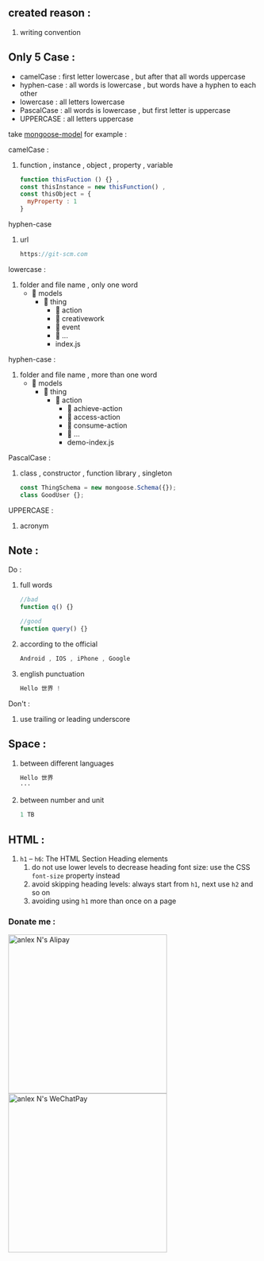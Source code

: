 ## created reason :
1. writing convention

## Only 5 Case :
* camelCase : first letter lowercase , but after that all words uppercase
* hyphen-case : all words is lowercase , but words have a hyphen to each other
* lowercase : all letters lowercase
* PascalCase : all words is lowercase , but first letter is uppercase
* UPPERCASE : all letters uppercase

take [mongoose-model](https://github.com/anlexN/mongoose-model) for example :

camelCase :
1. function , instance , object , property , variable
   ```javascript
   function thisFuction () {} ,
   const thisInstance = new thisFunction() ,
   const thisObject = {
     myProperty : 1
   }
   ``` 

hyphen-case
1. url
   ```javascript
   https://git-scm.com
   ```

lowercase :
1. folder and file name , only one word
   - :open_file_folder: models
     - :open_file_folder: thing
       - :open_file_folder: action
       - :open_file_folder: creativework
       - :open_file_folder: event
       - :open_file_folder: ...
       - index.js

hyphen-case :
1. folder and file name , more than one word
   - :open_file_folder: models
     - :open_file_folder: thing
       - :open_file_folder: action
         - :open_file_folder: achieve-action
         - :open_file_folder: access-action
         - :open_file_folder: consume-action
         - :open_file_folder: ...
         - demo-index.js

PascalCase :
1. class , constructor , function library , singleton
   ```javascript
   const ThingSchema = new mongoose.Schema({});
   class GoodUser {};
   ```

UPPERCASE :
1. acronym

## Note :
Do :
1. full words
   ```javascript
   //bad
   function q() {}
   
   //good
   function query() {}
   ```
2. according to the official
   ```javascript
   Android , IOS , iPhone , Google
   ```
3. english punctuation
   ```javascript
   Hello 世界 !
   ```

Don't :
1. use trailing or leading underscore

## Space :
1. between different languages
   ```javascript
   Hello 世界
   ···
2. between number and unit
   ```javascript
   1 TB
   ```

## HTML :
1. `h1` – `h6`: The HTML Section Heading elements
   1. do not use lower levels to decrease heading font size: use the CSS `font-size` property instead
   1. avoid skipping heading levels: always start from `h1`, next use `h2` and so on
   1. avoiding using `h1` more than once on a page

### Donate me :
<img src="https://thumbnail10.baidupcs.com/thumbnail/155aab2798d0922de6dcda3770fd00fb?fid=658333416-250528-534574233687267&rt=pr&sign=FDTAER-DCb740ccc5511e5e8fedcff06b081203-ZISJoj7u0TTBjEcB3NCyGMjZ35k%3d&expires=8h&chkbd=0&chkv=0&dp-logid=2281485403887224143&dp-callid=0&time=1523232000&size=c10000_u10000&quality=90&vuk=658333416&ft=image" height="320" alt="anlex N's Alipay"> <img src="https://thumbnail10.baidupcs.com/thumbnail/5e606d76bb7d6638d373ddc8c55e77c8?fid=658333416-250528-869366971687731&rt=pr&sign=FDTAER-DCb740ccc5511e5e8fedcff06b081203-rIfVaLtUjlFh1o%2f25Ycznwq0xtE%3d&expires=8h&chkbd=0&chkv=0&dp-logid=2281485403887224143&dp-callid=0&time=1523232000&size=c10000_u10000&quality=90&vuk=658333416&ft=image" height="320" alt="anlex N's WeChatPay">